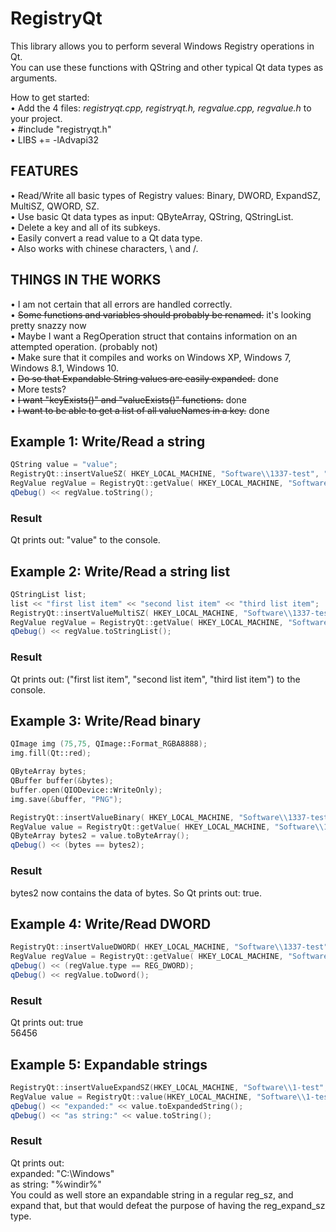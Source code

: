 # RegistryQt
This library allows you to perform several Windows Registry operations in Qt.<br>
You can use these functions with QString and other typical Qt data types as arguments.

How to get started:<br>
• Add the 4 files: *registryqt.cpp, registryqt.h, regvalue.cpp, regvalue.h* to your project.<br>
• \#include "registryqt.h"<br>
• LIBS += -lAdvapi32<br>

## FEATURES ##

• Read/Write all basic types of Registry values: Binary, DWORD, ExpandSZ, MultiSZ, QWORD, SZ.<br>
• Use basic Qt data types as input: QByteArray, QString, QStringList.<br>
• Delete a key and all of its subkeys.<br>
• Easily convert a read value to a Qt data type.<br>
• Also works with chinese characters, \ and /.

## THINGS IN THE WORKS ##
• I am not certain that all errors are handled correctly.<br>
• ~~Some functions and variables should probably be renamed.~~ it's looking pretty snazzy now<br>
• Maybe I want a RegOperation struct that contains information on an attempted operation. (probably not)<br>
• Make sure that it compiles and works on Windows XP, Windows 7, Windows 8.1, Windows 10.<br>
• ~~Do so that Expandable String values are easily expanded.~~ done<br>
• More tests?<br>
• ~~I want "keyExists()" and "valueExists()" functions.~~ done<br>
• ~~I want to be able to get a list of all valueNames in a key.~~ done<br>

## Example 1: Write/Read a string ##
```c++
QString value = "value";
RegistryQt::insertValueSZ( HKEY_LOCAL_MACHINE, "Software\\1337-test", "hello there", value);
RegValue regValue = RegistryQt::getValue( HKEY_LOCAL_MACHINE, "Software\\1337-test", "hello there");
qDebug() << regValue.toString();
```
### Result ###

Qt prints out: "value" to the console.

## Example 2: Write/Read a string list ##
```c++
QStringList list;
list << "first list item" << "second list item" << "third list item";
RegistryQt::insertValueMultiSZ( HKEY_LOCAL_MACHINE, "Software\\1337-test", "cool, a list", list);
RegValue regValue = RegistryQt::getValue( HKEY_LOCAL_MACHINE, "Software\\1337-test", "cool, a list");
qDebug() << regValue.toStringList();
```
### Result ###

Qt prints out: ("first list item", "second list item", "third list item") to the console.

## Example 3: Write/Read binary ##
```c++
QImage img (75,75, QImage::Format_RGBA8888);
img.fill(Qt::red);

QByteArray bytes;
QBuffer buffer(&bytes);
buffer.open(QIODevice::WriteOnly);
img.save(&buffer, "PNG");

RegistryQt::insertValueBinary( HKEY_LOCAL_MACHINE, "Software\\1337-test", "great", bytes);
RegValue value = RegistryQt::getValue( HKEY_LOCAL_MACHINE, "Software\\1337-test", "great");
QByteArray bytes2 = value.toByteArray();
qDebug() << (bytes == bytes2);
```
### Result ###

bytes2 now contains the data of bytes. So Qt prints out: true.

## Example 4: Write/Read DWORD ##
```c++
RegistryQt::insertValueDWORD( HKEY_LOCAL_MACHINE, "Software\\1337-test", "word", 56456);
RegValue regValue = RegistryQt::getValue( HKEY_LOCAL_MACHINE, "Software\\1337-test", "word");
qDebug() << (regValue.type == REG_DWORD);
qDebug() << regValue.toDword();
```
### Result ###

Qt prints out: true<br>
56456

## Example 5: Expandable strings ##
```c++
RegistryQt::insertValueExpandSZ(HKEY_LOCAL_MACHINE, "Software\\1-test", "test", "%windir%");
RegValue value = RegistryQt::value(HKEY_LOCAL_MACHINE, "Software\\1-test", "test");
qDebug() << "expanded:" << value.toExpandedString();
qDebug() << "as string:" << value.toString();
```
### Result ###

Qt prints out:<br>
expanded: "C:\\Windows"<br>
as string: "%windir%"<br>
You could as well store an expandable string in a regular reg_sz, and expand that, but that would defeat the purpose of having the reg_expand_sz type.
